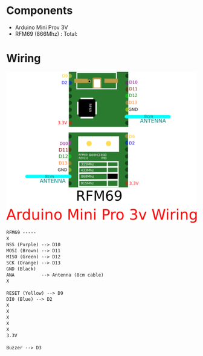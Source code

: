# Components
* Arduino Mini Prov 3V
* RFM69 (866Mhz) : 
Total:

# Wiring
![RFM69_nano](https://github.com/pigetArduino/rfm69hw_test_rx/raw/master/doc/arduino_minipro3v_rfm69_wiring.png)

```
RFM69 -----
X
NSS (Purple) --> D10
MOSI (Brown) --> D11
MISO (Green) --> D12
SCK (Orange) --> D13
GND (Black)
ANA          --> Antenna (8cm cable)
X

RESET (Yellow) --> D9
DI0 (Blue) --> D2
X
X
X
X
X
3.3V

Buzzer --> D3

```